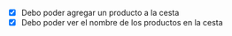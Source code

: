 -[x] Debo poder agregar un producto a la cesta
-[x] Debo poder ver el nombre de los productos en la cesta